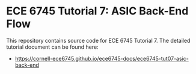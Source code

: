 
ECE 6745 Tutorial 7: ASIC Back-End Flow
==========================================================================

This repository contains source code for ECE 6745 Tutorial 7. The
detailed tutorial document can be found here:

 - https://cornell-ece6745.github.io/ece6745-docs/ece6745-tut07-asic-back-end

